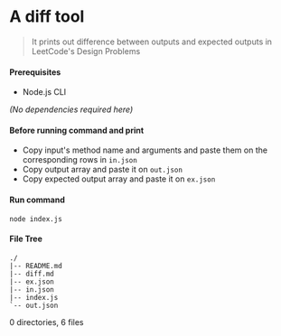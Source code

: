# A diff tool
> It prints out difference between outputs and expected outputs in LeetCode's Design Problems

#### Prerequisites
- Node.js CLI

*(No dependencies required here)*

#### Before running command and print
- Copy input's method name and arguments and paste them on the corresponding rows in `in.json`
- Copy output array and paste it on `out.json`
- Copy expected output array and paste it on `ex.json`

#### Run command
```
node index.js
```

#### File Tree
```
./
|-- README.md
|-- diff.md
|-- ex.json
|-- in.json
|-- index.js
`-- out.json
```

0 directories, 6 files
